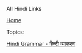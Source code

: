 All Hindi Links


[Home](all-files-links.md)



Topics: 

   [Hindi Grammar - हिन्दी व्याकरण](hindi-grammar.md)
